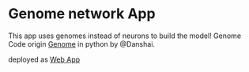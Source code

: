 # Genome network App
This app uses genomes instead of neurons to build the model!
Genome Code origin  [Genome](https://github.com/DanShai/Genome) in python by @Danshai.

deployed as [Web App](https://share.streamlit.io/nightcrawler001/genome_streamlit/main/main.py)